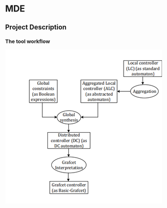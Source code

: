 # MDE

## Project Description 

### The tool workflow 

![Image of the tool workflow ](/images/workflow.png)
